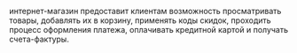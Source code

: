 интернет-магазин предоставит клиентам возможность
просматривать товары, добавлять их в корзину,
применять коды скидок, проходить процесс оформления
платежа, оплачивать кредитной картой и получать
счета-фактуры.
